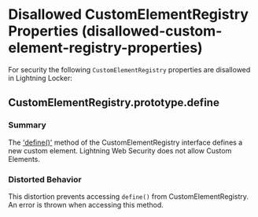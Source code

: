 # Disallowed CustomElementRegistry Properties (disallowed-custom-element-registry-properties)

For security the following `CustomElementRegistry` properties are disallowed in Lightning Locker:

<!-- START generated embed: @locker/distortion/src/CustomElementRegistry/docs/define-value.md -->
## CustomElementRegistry.prototype.define

### Summary
The ['define()'](https://developer.mozilla.org/en-US/docs/Web/API/CustomElementRegistry/define) method of the CustomElementRegistry interface defines a new custom element. Lightning Web Security does not allow Custom Elements.

### Distorted Behavior

This distortion prevents accessing `define()` from CustomElementRegistry. An error is thrown when accessing this method.
<!-- END generated embed please keep comment here to allow auto update -->

